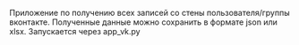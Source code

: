 Приложение по получению всех записей со стены пользователя/группы вконтакте. Полученные данные можно сохранить в формате json или xlsx. Запускается через app_vk.py
